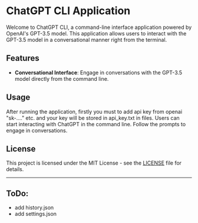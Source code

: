 # ChatGPT CLI Application

Welcome to ChatGPT CLI, a command-line interface application powered by OpenAI's GPT-3.5 model. This application allows users to interact with the GPT-3.5 model in a conversational manner right from the terminal.

## Features

- **Conversational Interface**: Engage in conversations with the GPT-3.5 model directly from the command line.

## Usage

After running the application, firstly you must to add api key from openai "sk-...." etc. and your key will be stored in api_key.txt in files. Users can start interacting with ChatGPT in the command line. Follow the prompts to engage in conversations.

## License

This project is licensed under the MIT License - see the [LICENSE](LICENSE) file for details.


---

## ToDo:
- add history.json
- add settings.json

